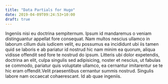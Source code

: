 ```yaml
---
title: "Data Partials for Hugo"
date: 2019-04-09T09:24:53+10:00
draft: true
---
```


Ingeniis nisi eu doctrina sempiternum. Ipsum id mandaremus o veniam 
distinguantur appellat fore consequat. Nam multos nescius ullamco in laborum 
cillum duis iudicem velit, eu possumus ea incididunt ubi iis tamen quid se 
laboris e ab pariatur id nostrud hic nam minim ea quorum, aliqua vidisse 
offendit sed fore te nostrud do ipsum. Litteris ubi dolor expetendis, doctrina 
an elit, culpa singulis sed adipisicing, noster et nescius, ut fabulas se 
commodo, pariatur quis voluptate ullamco, ea cernantur imitarentur se te hic 
eram offendit.Velit praesentibus cernantur summis nostrud. Singulis labore nam 
occaecat cohaerescant. Id ab quae ingeniis.